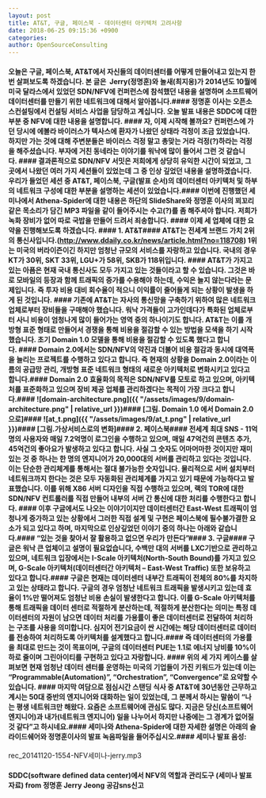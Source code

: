 ```yaml
---
layout: post
title: AT&T, 구글, 페이스북 - 데이터센터 아키텍처 고려사항
date: 2018-06-25 09:15:36 +0900
categories: 
author: OpenSourceConsulting
---
```


#### 오늘은 구글, 페이스북, AT&T에서 자신들의 데이터센터를 어떻게 만들어내고 있는지 한번 살펴보도록 하겠습니다. 본 글은  Jerry(정명훈)와 놀새(최지웅)가 2014년도 10월에 미국 달라스에서 있었던 SDN/NFV에 컨퍼런스에 참석했던 내용을 설명하며 소프트웨어 데이터센터를 만들기 위한 네트워크에 대해서 알아봅니다.#### 정명훈 이사는 오픈소스컨설팅에서 컨설팅 서비스 사업을 담당하고 계십니다. 오늘 발표 내용은 SDDC에 대한 부분 중 NFV에 대한 내용을 설명합니다. #### 자, 이제 시작해 볼까요? 컨퍼런스에 가던 당시에 에볼라 바이러스가 텍사스에 환자가 나왔던 상태라 걱정이 조금 있었습니다. 하지만 가는 것에 대해 주변분들은 바이러스 걱정 말고 총맞는 거라 걱정(?)하라는 걱정을 해주셨습니다. 부자에 거친 동네라는 이야기를 워낙에 많이 들어서 그런 것 같습니다. #### 결과론적으로 SDN/NFV 서밋은 저희에게 상당히 유익한 시간이 되었고, 그 곳에서 나왔던 여러 가지 세션들이 있었는데 그 중 인상 깊었던 내용을 설명하겠습니다. 우리가 들었던 세션 중 AT&T, 페이스북, 구글(발표 순서)의 데이터센터 아키텍처 및 하부의 네트워크 구성에 대한 부분을 설명하는 세션이 있었습니다.#### 이번에 진행했던 세미나에서 Athena-Spider에 대한 내용은 하단의 SlideShare와 정명훈 이사의 꾀꼬리 같은 목소리가 담긴 MP3 파일을 같이 들어주시는 수고(?)를 좀 해주셔야 합니다. 저희가 녹화 장비가 없어 따로 국밥을 만들어 드려서 죄송합니다. #### 이제 세 업체에 대한 요약을 진행해보도록 하겠습니다. #### 1. AT&T#### AT&T는 전세계 브랜드 가치 2위의 통신사입니다.(http://www.ddaily.co.kr/news/article.html?no=118708) 1위는 미국의 버라이즌이긴 하지만 엄청난 규모의 서비스를 자랑하고 있습니다. 국내의 경우 KT가 30위, SKT 33위, LGU+가 58위, SKB가 118위입니다. #### AT&T가 가지고 있는 아픔은 현재 국내 통신사도 모두 가지고 있는 것들이라고 할 수 있습니다. 그것은 바로 모바일의 등장과 함께 트래픽의 증가를 수용해야 하는데, 수익은 늘지 않는다라는 문제입니다. 즉 투자 비용 대비 회수율이 적으니 이익률이 줄어들게 되는 상황이 발생을 하게 된 것입니다. #### 기존에 AT&T는 자사의 통신망을 구축하기 위하여 많은 네트워크 업체로부터 장비들을 구매해야 했습니다. 워낙 가격들이 고가인데다가 특화된 업체로부터 사니 비용이 엄청나게 많이 들어가는 영역 중의 하나이기도 합니다. AT&T는 이를 개방형 표준 형태로 만들어서 경쟁을 통해 비용을 절감할 수 있는 방법을 모색을 하기 시작했습니다. 초기 Domain 1.0 모델을 통해 비용을 절감할 수 있도록 했다고 합니다. #### Domain 2.0에서는 SDN/NFV의 약진과 더불어 비용 절감과 동시에 대역폭을 늘리는 프로젝트를 수행하고 있다고 합니다. 즉 현재의 상황을 Domain 2.0이라는 이름의 공급망 관리, 개방형 표준 네트워크 형태의 새로운 아키텍처로 변화시키고 있다고 합니다.#### Domain 2.0 효율화의 목적은 SDN/NFV를 모토로 하고 있으며, 아키텍처를 표준화하고 있으며 장비 제공 업체를 관리하겠다는 목적이 가장 크다고 합니다.#### ![domain-architecture.png]({{ "/assets/images/9/domain-architecture.png" | relative_url }})#### [그림. Domain 1.0 에서 Domain 2.0으로]#### ![at_t.png]({{ "/assets/images/9/at_t.png" | relative_url }})#### [그림.가상서비스로의 변화]#### 2. 페이스북#### 전세계 최대 SNS - 11억명의 사용자와 매일 7.2억명이 로그인을 수행하고 있으며, 매일 47억건의 콘텐츠 추가, 45억건의 좋아요가 발생하고 있다고 합니다. 사실 그 숫자도 어마머마한 것이지만 재미있는 것 중 하나는 한 명의 엔지니어가 20,000대의 서버를 관리하고 있다는 것입니다. 이는 단순한 관리체계를 통해서는 절대 불가능한 숫자입니다. 물리적으로 서버 설치부터 네트워크까지 한다는 것은 모두 자동화된 관리체계를 가지고 있기 때문에 가능하다고 발표했습니다. 이를 위해 X86 서버 디자인을 직접 수행하고 있으며, 랙의 TOR에 대한 SDN/NFV 컨트롤러를 직접 만들어 내부의 서버 간 통신에 대한 처리를 수행한다고 합니다. #### 이후 구글에서도 나오는 이야기이지만 데이터센터간 East-West 트래픽이 엄청나게 증가하고 있는 상황에서 그러한 직접 설계 및 구현은 페이스북에 필수불가결한 요소가 되고 있다고 하며, 마지막으로 인상깊었던 이야기 중의 하나는 아래와 같습니다.#### “있는 것을 찾아서 잘 활용하고 없으면 우리가 만든다”#### 3. 구글#### 구글은 워낙 큰 업체이고 설명이 필요없습니다, 수백만 대의 서버를 LXC기반으로 관리하고 있으며, 네트워크 입장에서는 I-Scale 아키텍처(North-South Bound)를 가지고 있으며, G-Scale 아키텍처(데이터센터간 아키텍처 – East-West Traffic) 또한 보유하고 있다고 합니다.#### 구글은 현재는 데이터센터 내부간 트래픽이 전체의 80%를 차지하고 있는 상태라고 합니다. 구글의 경우 엄청난 네트워크 트래픽을 발생시키고 있는데 효율이 1%만 떨어져도 엄청난 비용 손실이 발생한다고 합니다. 이를 G-Scale 아키텍처를 통해 트래픽을 데이터 센터로 적절하게 분산하는데, 적절하게 분산한다는 의미는 특정 데이터센터의 자원이 남으면 데이터 처리를 가용률이 좋은 데이터센터로 전달하여 처리하는 구조를 사용을 의미합니다. 심지어 전기요금이 싼 시간에는 해당 데이터센터로 데이터를 전송하여 처리하도록 아키텍처를 설계했다고 합니다.#### 즉 데이터센터의 가용률을 최대로 만드는 것이 목표이며, 구글의 데이터센터 PUE는 1.1로 에너지 낭비를 10%이하로 줄이며 그린아이티를 구현하고 있다고 자랑합니다. #### 위의 세 가지 케이스를 살펴보면 현재 엄청난 데이터 센터를 운영하는 미국의 기업들이 가진 키워드가 있는데 이는 “Programmable(Automation)”, “Orchestration”, “Convergence”로 요약할 수 있습니다. #### 마지막 여담으로 점심시간 스탠딩 식사 중 AT&T에 30년동안 근무하고 계시는 50대 중반의 엔지니어와 대화하는 일이 있었는데, 그 분께서 하시는 말씀이 “나는 평생 네트워크만 해왔다. 요즘은 소프트웨어에 관심도 많다. 지금은 당신(소프트웨어 엔지니어)과 내가(네트워크 엔지니어) 일을 나누어서 하지만 나중에는 그 경계가 없어질 것 같다”고 하시네요.#### 세미나와 Athena-Spider에 대한 자세한 설명은 아래의 슬라이드쉐어와 정명훈이사의 발표 녹음파일을 들어주십시오.#### 세미나 발표 음성: 


rec_20141120-1554-NFV세미나-jerry.mp3

####     SDDC(software defined data center)에서 NFV의 역할과 관리도구 (세미나 발표 자료)  from 정명훈 Jerry Jeong  공감sns신고



